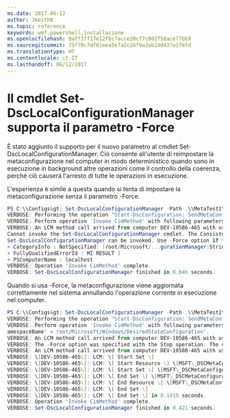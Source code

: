 ```yaml
---
ms.date: 2017-06-12
author: JKeithB
ms.topic: reference
keywords: wmf,powershell,installazione
ms.openlocfilehash: 0aff3ff1fe12fbc7acce20cf7c802f58ace77bb9
ms.sourcegitcommit: 75f70c7df01eea5e7a2c16f9a3ab1dd437a1f8fd
ms.translationtype: HT
ms.contentlocale: it-IT
ms.lasthandoff: 06/12/2017
---
```

<a id="set-dsclocalconfigurationmanager-cmdlet-supports--force-parameter" class="xliff"></a>
# Il cmdlet Set-DscLocalConfigurationManager supporta il parametro -Force

È stato aggiunto il supporto per il nuovo parametro al cmdlet Set-DscLocalConfigurationManager. Ciò consente all'utente di reimpostare la metaconfigurazione nel computer in modo deterministico quando sono in esecuzione in background altre operazioni come il controllo della coerenza, perché ciò causerà l'arresto di tutte le operazioni in esecuzione.

L'esperienza è simile a questa quando si tenta di impostare la metaconfigurazione senza il parametro -Force.
```powershell
PS C:\\Configs&gt; Set-DscLocalConfigurationManager -Path .\\MetaTest1\\ -Verbose
VERBOSE: Performing the operation "Start-DscConfiguration: SendMetaConfigurationApply" on target "MSFT\_DSCLocalConfigurationManager".
VERBOSE: Perform operation 'Invoke CimMethod' with following parameters, ''methodName' = SendMetaConfigurationApply,'className' = MSFT\_DSCLocalConfigurationManager,'namespaceName' = root/Microsoft/Windows/DesiredStateConfiguration'.
VERBOSE: An LCM method call arrived from computer DEV-10586-465 with user sid S-1-5-21-2127521184-1604012920-1887927527-5557045.
Cannot invoke the Set-DscLocalConfigurationManager cmdlet. The Consistency Check or Pull cmdlet is in progress and must return before
Set-DscLocalConfigurationManager can be invoked. Use -Force option if that is available to cancel the current operation.
+ CategoryInfo : NotSpecified: (root/Microsoft/...gurationManager:String) \[\], CimException
+ FullyQualifiedErrorId : MI RESULT 1
+ PSComputerName : localhost
VERBOSE: Operation 'Invoke CimMethod' complete.
VERBOSE: Set-DscLocalConfigurationManager finished in 0.046 seconds.
```

Quando si usa -Force, la metaconfigurazione viene aggiornata correttamente nel sistema annullando l'operazione corrente in esecuzione nel computer.
```powershell
PS C:\\Configs&gt; Set-DscLocalConfigurationManager -Path .\\MetaTest1\\ -Verbose -Force
VERBOSE: Performing the operation "Start-DscConfiguration: SendMetaConfigurationApply" on target "MSFT\_DSCLocalConfigurationManager".
VERBOSE: Perform operation 'Invoke CimMethod' with following parameters, ''methodName' = SendMetaConfigurationApply,'className' = MSFT\_DSCLocalConfigurationManager,'n
amespaceName' = root/Microsoft/Windows/DesiredStateConfiguration'.
VERBOSE: An LCM method call arrived from computer DEV-10586-465 with user sid S-1-5-21-2127521184-1604012920-1887927527-5557045.
VERBOSE: The -Force option was specified with the Stop operation. The current configuration has been successfully cancelled.
VERBOSE: An LCM method call arrived from computer DEV-10586-465 with user sid S-1-5-21-2127521184-1604012920-1887927527-5557045.
VERBOSE: \[DEV-10586-465\]: LCM: \[ Start Set \]
VERBOSE: \[DEV-10586-465\]: LCM: \[ Start Resource \] \[MSFT\_DSCMetaConfiguration\]
VERBOSE: \[DEV-10586-465\]: LCM: \[ Start Set \] \[MSFT\_DSCMetaConfiguration\]
VERBOSE: \[DEV-10586-465\]: LCM: \[ End Set \] \[MSFT\_DSCMetaConfiguration\] in 0.0310 seconds.
VERBOSE: \[DEV-10586-465\]: LCM: \[ End Resource \] \[MSFT\_DSCMetaConfiguration\]
VERBOSE: \[DEV-10586-465\]: LCM: \[ End Set \]
VERBOSE: \[DEV-10586-465\]: LCM: \[ End Set \] in 0.1410 seconds.
VERBOSE: Operation 'Invoke CimMethod' complete.
VERBOSE: Set-DscLocalConfigurationManager finished in 0.421 seconds.
```

